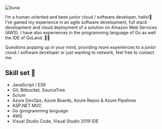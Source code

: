 ![kuva](https://user-images.githubusercontent.com/56343426/136553912-7d6710bc-f1ff-4050-b1f7-706c1767da38.png)

I’m a human-oriented and keen junior cloud / software developer, hello!👋 
I’ve gained my experience in an agile software development, full stack development and cloud deployment of a solution on Amazon Web Services (AWS). I have also experiences in the programming language of Go as well the IDE of GoLand. 👩‍💻 

Questions popping up in your mind, providing more experiences to a junior cloud / software developer or just wanting to network, feel free to contact me.

  ## Skill set 🦄
         
- JavaScript / ES6 
- Git, Bitbucket, SourceTree
- Scrum 
- Azure DevOps, Azure Boards, Azure Repos & Azure Pipelines
- ASP.NET MVC
- Go (programming language
- AWS 
- Visual Studio Code, Visual Studio 2019 IDE


